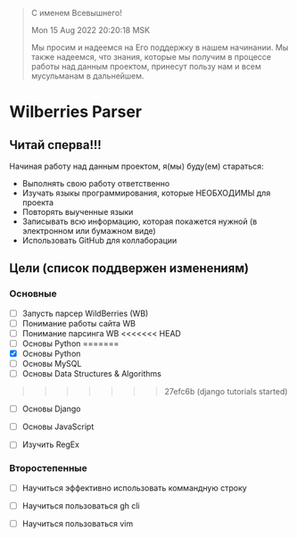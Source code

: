 > С именем Всевышнего! 
>
> Mon 15 Aug 2022 20:20:18 MSK
>
> Мы просим и надеемся на Его поддержку в нашем начинании. 
> Мы также надеемся, что знания, которые мы получим в процессе работы над данным проектом, принесут пользу нам и всем мусульманам в дальнейшем.

# Wilberries Parser

## Читай сперва!!!

Начиная работу над данным проектом, я(мы) буду(ем) стараться:

* Выполнять свою работу ответственно
* Изучать языкы программирования, которые НЕОБХОДИМЫ для проекта
* Повторять выученные языки
* Записывать всю информацию, которая покажется нужной (в электронном или бумажном виде)
* Использовать GitHub для коллаборации

## Цели (список поддвержен изменениям)

### Основные

- [ ] Запусть парсер WildBerries (WB)
- [ ] Понимание работы сайта WB
- [ ] Понимание парсинга WB
<<<<<<< HEAD
- [ ] Основы Python
=======
- [x] Основы Python
- [ ] Основы MySQL
- [ ] Основы Data Structures & Algorithms
>>>>>>> 27efc6b (django tutorials started)
- [ ] Основы Django
- [ ] Основы JavaScript
- [ ] Изучить RegEx 


### Второстепенные 

- [ ] Научиться эффективно использовать коммандную строку
- [ ] Научиться пользоваться gh cli
- [ ] Научиться пользоваться vim

